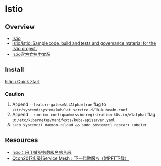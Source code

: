 # Istio

## Overview

- [Istio](https://istio.io/)
- [istio/istio: Sample code, build and tests and governance material for the Istio project.](https://github.com/istio/istio)
- [Istio官方文档中文版](https://doczhcn.gitbooks.io/istio/content/)

## Install

[Istio / Quick Start](https://istio.io/docs/setup/kubernetes/quick-start.html)

### Caution

1. Append `--feature-gates=AllAlpha=true` flag to `/etc/systemd/system/kubelet.service.d/10-kubeadm.conf`
2. Append `--runtime-config=admissionregistration.k8s.io/v1alpha1` flag to `/etc/kubernetes/manifests/kube-apiserver.yaml`
3. `sudo systemctl daemon-reload && sudo systemctl restart kubelet`

## Resources

- [Istio：用于微服务的服务啮合层](http://www.infoq.com/cn/news/2017/05/istio)
- [Qcon2017实录|Service Mesh：下一代微服务（附PPT下载）](https://mp.weixin.qq.com/s/KeHX4Ybh3Tc_3xEQlCiS5w)
